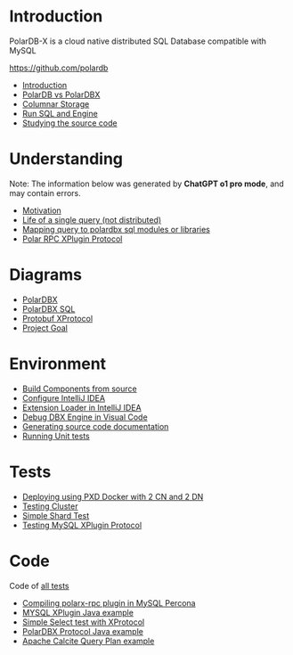 # Introduction

PolarDB-X is a cloud native distributed SQL Database compatible with MySQL

https://github.com/polardb  

- [Introduction](./docs/introduction.md)
- [PolarDB vs PolarDBX](./docs/db_vs_dbx.md)
- [Columnar Storage](./docs/columnar.md)
- [Run SQL and Engine](./docs/run.md)
- [Studying the source code](./study/README.md)

# Understanding

Note: The information below was generated by **ChatGPT o1 pro mode**, and may contain errors.

- [Motivation](./docs/motivation.md)
- [Life of a single query (not distributed)](./docs/single_query.md)
- [Mapping query to polardbx sql modules or libraries](./docs/single_query_code.md)
- [Polar RPC XPlugin Protocol](./docs/xplugin.md)

# Diagrams

- [PolarDBX](./docs/polar_main.md)
- [PolarDBX SQL](./docs/polar_sql.md)
- [Protobuf XProtocol](./docs/xprotocol.md)
- [Project Goal](./docs/project_goal.md)

# Environment

- [Build Components from source](./docs/build.md)
- [Configure IntelliJ IDEA](./docs/intellij.md)
- [Extension Loader in IntelliJ IDEA](./docs/intellij_extension.md)
- [Debug DBX Engine in Visual Code](./docs/debug_engine_vc.md)
- [Generating source code documentation](./docs/doxygen_basic.md)
- [Running Unit tests](./docs/run_tests.md)

# Tests

- [Deploying using PXD Docker with 2 CN and 2 DN](./docs/deploy_pxd.md)
- [Testing Cluster](./docs/testing_cluster.md)
- [Simple Shard Test](./docs/shard_test.md)
- [Testing MySQL XPlugin Protocol](./docs/xplugin_test.md)

# Code

Code of [all tests](./tests/README.md)

- [Compiling polarx-rpc plugin in MySQL Percona](./docs/mysql_percona.md)
- [MYSQL XPlugin Java example](./tests/xplugin-test)
- [Simple Select test with XProtocol](./tests/select-test)
- [PolarDBX Protocol Java example](./tests/polardbx-test)
- [Apache Calcite Query Plan example](./tests/calcite-test)